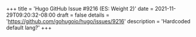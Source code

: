 +++
title = 'Hugo GitHub Issue #9216 (ES: Weight 2)'
date = 2021-11-29T09:20:32-08:00
draft = false
details = 'https://github.com/gohugoio/hugo/issues/9216'
description = 'Hardcoded default lang?'
+++
